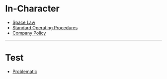 # In-Character

- [Space Law](Law/SpaceLaw.md)
- [Standard Operating Procedures]()
- [Company Policy]()

---

# Test
- [Problematic]()